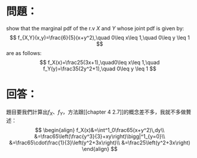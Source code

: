 # 問題：
show that the marginal pdf of the r.v $X$ and $Y$ whose joint pdf is given by:
$$
f_{X,Y}(x,y)=\frac{6}{5}(x+y^2),\quad 0\leq x\leq 1,\quad 0\leq y \leq 1
$$
are as follows:
$$
f_X(x)=\frac25(3x+1),\quad0\leq x\leq 1,\quad f_Y(y)=\frac35(2y^2+1),\quad 0\leq y \leq 1
$$
# 回答：
題目要我們計算出$f_X$、$f_Y$，方法跟[[chapter 4 2.7]]的概念差不多，我就不多做贅述：
$$
\begin{align}
f_X(x)&=\int^1_0\frac65(x+y^2)\,dy\\
&=\frac65\left(\frac{y^3}{3}+xy\right)\bigg|^1_{y=0}\\
&=\frac65\cdot\frac{1}{3}\left(y^2+3x\right)\\
&=\frac25\left(y^2+3x\right)
\end{align}
$$